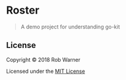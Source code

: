 # Roster

> A demo project for understanding go-kit

## License

Copyright &copy; 2018 Rob Warner

Licensed under the [MIT License](https://hoop33.mit-license.org/)

